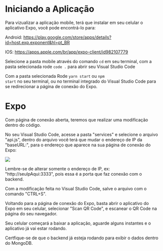 # Iniciando a Aplicação

Para vizualizar a aplicação mobile, terá que instalar em seu celular o aplicativo Expo, você pode encontrá-lo para:

Android: https://play.google.com/store/apps/details?id=host.exp.exponent&hl=pt_BR

IOS: https://apps.apple.com/br/app/expo-client/id982107779

Selecione a pasta mobile através do comando <code>cd</code> em seu terminal, com a pasta selecionada rode <code>code .</code> para abrir seu Visual Studio Code

Com a pasta selecionada Rode <code>yarn start</code> ou <code>npm start</code> no seu terminal, ou no terminal integrado do Visual Studio Code para se redirecionar a página de conexão do Expo.

# Expo

Com página de conexão aberta, teremos que realizar uma modificação dentro do código.

No seu Visual Studio Code, acesse a pasta "services" e selecione o arquivo "api.js", dentro do arquivo você terá que mudar o endereço de IP da "baseURL:", para o endereço que aparece na sua página de conexão do Expo:

<img src="https://imgur.com/HHid4bG.png" align="center" style="max-width:100%;">

Lembre-se de alterar somente o endereço de IP, ex: "http://seuIpAqui:3333", pois essa é a porta que faz conexão com o backend.

Com a modificação feita no Visual Studio Code, salve o arquivo com o comando "CTRL+S".

Voltando para a página de conexão do Expo, basta abrir o aplicativo do Expo em seu celular, selecionar "Scan QR Code", e escanear o QR Code na página do seu navegador.

Seu celular começará a baixar a aplicação, aguarde alguns instantes e o aplicativo já vai estar rodando.

Certfique-se de que o backend já esteja rodando para exibir o dados dentro do MongoDB.
